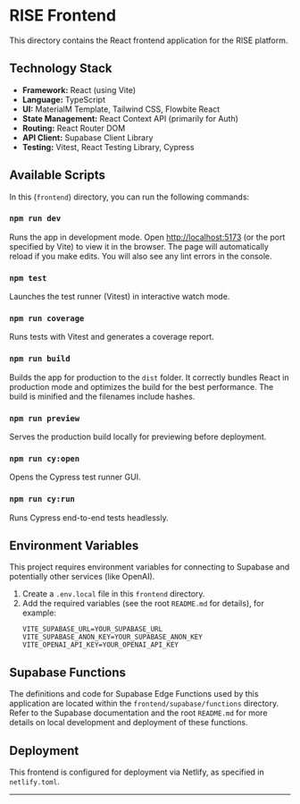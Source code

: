 # RISE Frontend

This directory contains the React frontend application for the RISE platform.

## Technology Stack

*   **Framework:** React (using Vite)
*   **Language:** TypeScript
*   **UI:** MaterialM Template, Tailwind CSS, Flowbite React
*   **State Management:** React Context API (primarily for Auth)
*   **Routing:** React Router DOM
*   **API Client:** Supabase Client Library
*   **Testing:** Vitest, React Testing Library, Cypress

## Available Scripts

In this (`frontend`) directory, you can run the following commands:

### `npm run dev`

Runs the app in development mode.
Open [http://localhost:5173](http://localhost:5173) (or the port specified by Vite) to view it in the browser.
The page will automatically reload if you make edits. You will also see any lint errors in the console.

### `npm test`

Launches the test runner (Vitest) in interactive watch mode.

### `npm run coverage`

Runs tests with Vitest and generates a coverage report.

### `npm run build`

Builds the app for production to the `dist` folder.
It correctly bundles React in production mode and optimizes the build for the best performance. The build is minified and the filenames include hashes.

### `npm run preview`

Serves the production build locally for previewing before deployment.

### `npm run cy:open`

Opens the Cypress test runner GUI.

### `npm run cy:run`

Runs Cypress end-to-end tests headlessly.

## Environment Variables

This project requires environment variables for connecting to Supabase and potentially other services (like OpenAI).

1.  Create a `.env.local` file in this `frontend` directory.
2.  Add the required variables (see the root `README.md` for details), for example:
    ```env
    VITE_SUPABASE_URL=YOUR_SUPABASE_URL
    VITE_SUPABASE_ANON_KEY=YOUR_SUPABASE_ANON_KEY
    VITE_OPENAI_API_KEY=YOUR_OPENAI_API_KEY
    ```

## Supabase Functions

The definitions and code for Supabase Edge Functions used by this application are located within the `frontend/supabase/functions` directory. Refer to the Supabase documentation and the root `README.md` for more details on local development and deployment of these functions.

## Deployment

This frontend is configured for deployment via Netlify, as specified in `netlify.toml`.

---
